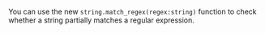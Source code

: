 You can use the new `string.match_regex(regex:string)` function to check whether
a string partially matches a regular expression.
